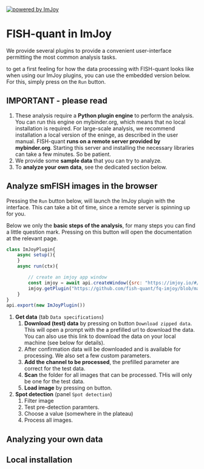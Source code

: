 [![powered by ImJoy](https://imjoy.io/static/badge/powered-by-imjoy-badge.svg)](https://imjoy.io/)

# FISH-quant in ImJoy

We provide several plugins to provide a convenient user-interface permitting the most common
analysis tasks.

to get a first feeling for how the data processing with FISH-quant looks like when using
our ImJoy plugins, you can use the embedded version below. For this, simply press on the `Run` button. 

## IMPORTANT - please read

1. These analysis require a **Python plugin engine** to perform the analysis. You can run this engine on mybinder.org, which means that no local installation is required. For large-scale analysis, we recommend installation a local version of the eninge, as described in the user manual. FISH-quant **runs on a remote server provided by mybinder.org**. Starting this server and installing the necessary libraries can take a few minutes. So be patient.
2. We provide some **sample data** that you can try to analyze.
3. To **analyze your own data**, see the dedicated section below.

## Analyze smFISH images in the browser

Pressing the `Run` button below, will launch the ImJoy plugin with the interface. This can take a bit of time, since
a remote server is spinning up for you.

Below we only the **basic steps of the analysis**, for many steps you can find a little question mark. Pressing
on this button will open the documentation at the relevant page.

<!-- ImJoyPlugin: { "type": "web-worker", "hide_code_block": true} -->
```js
class ImJoyPlugin{
    async setup(){
    }
    async run(ctx){

        // create an imjoy app window
        const imjoy = await api.createWindow({src: "https://imjoy.io/#/app?workspace=sandbox&flags=quiet"});
        imjoy.getPlugin("https://github.com/fish-quant/fq-imjoy/blob/master/imjoy-plugins/FISH-quant.imjoy.html").then((plugin)=>{plugin.run({config: {}, data: {}})})
    }
}
api.export(new ImJoyPlugin())
```


1. **Get data** (tab `Data specifications`)
    1. **Download (test) data** by pressing on button `Download zipped data`. This will open a prompt with the a prefilled url to download the data. You can also use this link to download the data on your local machine (see below for details).
    2. After confirmation data will be downloaded and is available for processing. We also set a few custom parameters.
    3. **Add the channel to be processed**, the prefilled parameter are correct for the test data.
    4. **Scan** the folder for all images that can be processed. THis will only be one for the test data.
    5. **Load image** by pressing on button.
2. **Spot detection** (panel `Spot detection`)
    1. Filter image
    2. Test pre-detection paramters.
    3. Choose a value (somewhere in the plateau)
    4. Process all images.

## Analyzing your own data


## Local installation
